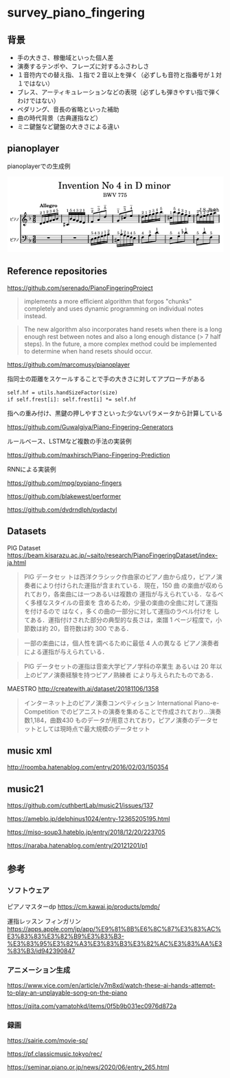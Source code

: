 # survey_piano_fingering

## 背景

- 手の大きさ、稼働域といった個人差
- 演奏するテンポや、フレーズに対するふさわしさ
- １音符内での替え指、１指で２音以上を弾く（必ずしも音符と指番号が１対１ではない）
- ブレス、アーティキュレーションなどの表現（必ずしも弾きやすい指で弾くわけではない）
- ペダリング、音長の省略といった補助
- 曲の時代背景（古典運指など）
- ミニ鍵盤など鍵盤の大きさによる違い

## pianoplayer

pianoplayerでの生成例

![pianoplayer_output_bach_invention4](./img/pianoplayer_output_bach_invention4.png)

## Reference repositories

https://github.com/serenado/PianoFingeringProject
> implements a more efficient algorithm that forgos "chunks" completely and uses dynamic programming on individual notes instead.

> The new algorithm also incorporates hand resets when there is a long enough rest between notes and also a long enough distance (> 7 half steps). In the future, a more complex method could be implemented to determine when hand resets should occur.

https://github.com/marcomusy/pianoplayer

指同士の距離をスケールすることで手の大きさに対してアプローチがある
```
self.hf = utils.handSizeFactor(size)
if self.frest[i]: self.frest[i] *= self.hf
```
指への重み付け、黒鍵の押しやすさといった少ないパラメータから計算している

https://github.com/Guwalgiya/Piano-Fingering-Generators

ルールベース、LSTMなど複数の手法の実装例

https://github.com/maxhirsch/Piano-Fingering-Prediction

RNNによる実装例

https://github.com/mpg/pypiano-fingers

https://github.com/blakewest/performer

https://github.com/dvdrndlph/pydactyl

## Datasets

PIG Dataset
https://beam.kisarazu.ac.jp/~saito/research/PianoFingeringDataset/index-ja.html

> PIG データセッ
トは西洋クラシック作曲家のピアノ曲から成り，ピアノ演
奏者により付けられた運指が含まれている．現在，150 曲
の楽曲が収められており，各楽曲には一つあるいは複数の
運指が与えられている．なるべく多様なスタイルの音楽を
含めるため，少量の楽曲の全曲に対して運指を付けるので
はなく，多くの曲の一部分に対して運指のラベル付けを
してある．運指付けされた部分の典型的な長さは，楽譜 1
ページ程度で，小節数は約 20，音符数は約 300 である．

> 一部の楽曲には，個人性を調べるために最低 4 人の異なる
ピアノ演奏者による運指が与えられている．

> PIG データセットの運指は音楽大学ピアノ学科の卒業生
あるいは 20 年以上のピアノ演奏経験を持つピアノ熟練者
により与えられたものである．

MAESTRO
http://createwith.ai/dataset/20181106/1358

> インターネット上のピアノ演奏コンペティション International Piano-e-Competition でのピアニストの演奏を集めることで作成されており...演奏数1,184，曲数430 ものデータが用意されており，ピアノ演奏のデータセットとしては現時点で最大規模のデータセット

## music xml

http://roomba.hatenablog.com/entry/2016/02/03/150354

## music21

https://github.com/cuthbertLab/music21/issues/137

https://ameblo.jp/delphinus1024/entry-12365205195.html

https://miso-soup3.hateblo.jp/entry/2018/12/20/223705

https://naraba.hatenablog.com/entry/20121201/p1

## 参考

### ソフトウェア

ピアノマスターdp
https://cm.kawai.jp/products/pmdp/

運指レッスン フィンガリ‪ン‬
https://apps.apple.com/jp/app/%E9%81%8B%E6%8C%87%E3%83%AC%E3%83%83%E3%82%B9%E3%83%B3-%E3%83%95%E3%82%A3%E3%83%B3%E3%82%AC%E3%83%AA%E3%83%B3/id942390847

### アニメーション生成

https://www.vice.com/en/article/v7m8xd/watch-these-ai-hands-attempt-to-play-an-unplayable-song-on-the-piano

https://qiita.com/yamatohkd/items/0f5b9b031ec0976d872a

### 録画

https://sairie.com/movie-sp/

https://pf.classicmusic.tokyo/rec/

https://seminar.piano.or.jp/news/2020/06/entry_265.html